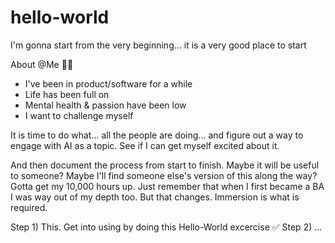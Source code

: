 # hello-world
I'm gonna start from the very beginning... it is a very good place to start

About @Me 🧔‍♂️
- I've been in product/software for a while
- Life has been full on
- Mental health & passion have been low
- I want to challenge myself

It is time to do what... all the people are doing... and figure out a way to engage with AI as a topic. See if I can get myself excited about it. 

And then document the process from start to finish. Maybe it will be useful to someone? Maybe I'll find someone else's version of this along the way? Gotta get my 10,000 hours up. Just remember that when I first became a BA I was way out of my depth too. But that changes. Immersion is what is required.

Step 1) This. Get into using <Github> by doing this Hello-World excercise ✅
Step 2) ... 
